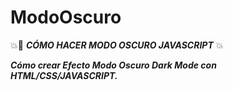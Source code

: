 # ModoOscuro

💥🚀 **_CÓMO HACER MODO OSCURO JAVASCRIPT_** 💥 

**_Cómo crear Efecto Modo Oscuro Dark Mode con HTML/CSS/JAVASCRIPT._**
